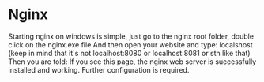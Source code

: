 # Nginx
Starting nginx on windows is simple, just go to the nginx root folder, double click on the nginx.exe file
And then open your website and type:
localshost
(keep in mind that it's not localhost:8080 or localhost:8081 or sth like that)
Then you are told:
If you see this page, the nginx web server is successfully installed and working. Further configuration is required.
